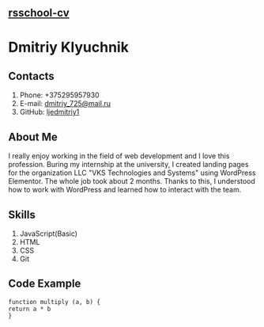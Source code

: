 ## [rsschool-cv](https://ljedmitriy1.github.io/rsschool-cv/)

# Dmitriy Klyuchnik

## Contacts

1. Phone: +375295957930
2. E-mail: dmitriy_725@mail.ru
3. GitHub: [ljedmitriy1](https://github.com/ljedmitriy1)

## About Me

I really enjoy working in the field of web development and I love this profession.
Вuring my internship at the university, I created landing pages for the organization LLC "VKS Technologies and Systems" using WordPress Elementor. The whole job took about 2 months.
Thanks to this, I understood how to work with WordPress and learned how to interact with the team.

## Skills

1. JavaScript(Basic)
2. HTML
3. CSS
4. Git

## Code Example

```
function multiply (a, b) {
return a * b
}
```
